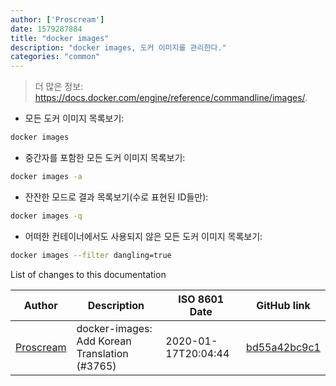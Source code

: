 ```yaml
---
author: ['Proscream']
date: 1579287884
title: "docker images"
description: "docker images, 도커 이미지를 관리한다."
categories: "common"
---
```

> 더 많은 정보: <https://docs.docker.com/engine/reference/commandline/images/>.

- 모든 도커 이미지 목록보기:

```bash
docker images
```

- 중간자를 포함한 모든 도커 이미지 목록보기:

```bash
docker images -a
```

- 잔잔한 모드로 결과 목록보기(수로 표현된 ID들만):

```bash
docker images -q
```

- 어떠한 컨테이너에서도 사용되지 않은 모든 도커 이미지 목록보기:

```bash
docker images --filter dangling=true
```
List of changes to this documentation


Author | Description | ISO 8601 Date | GitHub link
------|-----|-----|-----
[Proscream](mailto:proscream@naver.com) | docker-images: Add Korean Translation (#3765) | 2020-01-17T20:04:44 | [bd55a42bc9c1](https://github.com/tldr-pages/tldr/commit/bd55a42bc9c1da846c578dcda0a8e1213ef37990)

